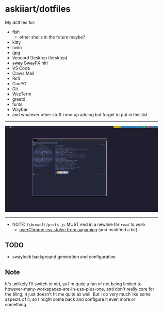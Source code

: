 # askiiart/dotfiles

My dotfiles for:

- fish
  - other shells in the future maybe?
- kitty
- nvim
- gpg
- Vencord Desktop (Vesktop)
- ~~sway~~ ~~[SwayFX](https://github.com/WillPower3309/swayfx)~~ niri
- VS Code
- Claws Mail
- Rofi
- GnuPG
- Git
- WezTerm
- greetd
- fonts
- Waybar
- and whatever other stuff i end up adding but forget to put in this list

---

![A screenshot of fastfetch (like neofetch) running with these dotfiles](/screenshot.png)

---

- NOTE: `librewolf/prefs.js` MUST end in a newline for `read` to work
  - [userChrome.css stolen from aagaming](https://git.catvibers.me/aa/nix/src/commit/42c4ee8d52538ee5f53045a90f528072e12c097c/desktop/apps/web/userChrome.css) (and modified a bit)

## TODO

- swaylock background generation and configuration

## Note

It's unlikely I'll switch to niri, as I'm quite a fan of not being limited to however-many-workspaces-are-in-use-plus-one, and don't really care for the tiling, it just doesn't fit me quite as well. But I do very much like some aspects of it, so I might come back and configure it even more or something.
